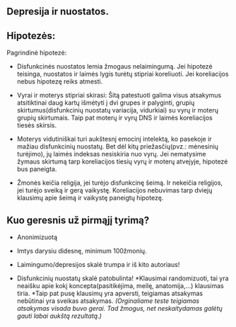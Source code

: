  Depresija ir nuostatos.
----------------------------


Hipotezės:
----------

Pagrindinė hipotezė:

- Disfunkcinės nuostatos lemia žmogaus nelaimingumą.
 Jei hipotezė teisinga, nuostatos ir laimės lygis turėtų stipriai koreliuoti.
 Jei koreliacijos nebus hipotezę reiks atmesti.

- Vyrai ir moterys stipriai skirasi: Šitą patestuoti galima visus atsakymus atsitiktinai daug kartų išmėtyti į dvi grupes ir palyginti, grupių skirtumus(disfunkcinių nuostatų variacija, vidurkiai) su vyrų ir moterų grupių skirtumais. Taip pat moterų ir vyrų DNS ir laimės koreliacijos tiesės skirsis. 

- Moterys vidutiniškai turi aukštesnį emocinį intelektą, ko pasekoje ir mažiau disfunkcinių nuostatų. Bet dėl kitų priežasčių(pvz.: mėnesinių turėjimo), jų laimės indeksas nesiskiria nuo vyrų. Jei nematysime žymaus skirtumą tarp koreliacijos tiesių vyrų ir moterų atvejyje, hipotezė bus paneigta.

- Žmonės keičia religija, jei turėjo disfunkcinę šeimą. Ir nekeičia religijos, jei turėjo sveiką ir gerą vaikystę. Koreliacijos nebuvimas tarp dviejų klausimų apie šeimą ir vaikystę paneigtų hipotezę.




Kuo geresnis už pirmąjį tyrimą?
------------------------------------
- Anonimizuotą

- Imtys darysiu didesnę, minimum 100žmonių.

- Laimingumo/depresijos skalė trumpa ir iš kito autoriaus!
 
- Disfunkcinių nuostatų skalė patobulinta!
  *Klausimai randomizuoti, tai yra neaišku apie kokį koncepta(pasitikėjima, meilę, anatomija,...) klausimas tiria.
  *Taip pat pusę klausimų yra apversti, teigiamas atsakymas nebūtinai yra sveikas atsakymas.
   _(Orginaliame teste teigiamas atsakymas visada buvo gerai. Tad žmogus, net neskaitydamas galėtų gauti labai aukštą rezultatą.)_
